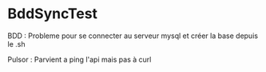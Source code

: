 # BddSyncTest

BDD :
    Probleme pour se connecter au serveur mysql et créer la base depuis le .sh

Pulsor :
    Parvient a ping l'api mais pas à curl
